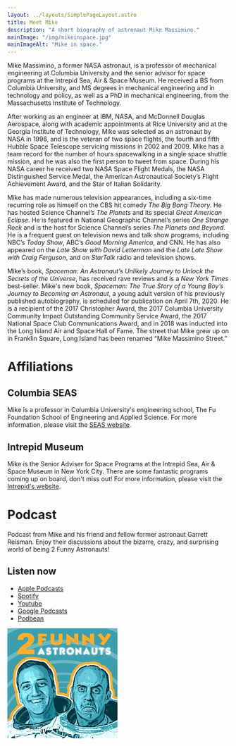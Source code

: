 ```yaml
---
layout: ../layouts/SimplePageLayout.astro
title: Meet Mike
description: "A short biography of astronaut Mike Massimino."
mainImage: "/img/mikeinspace.jpg"
mainImageAlt: "Mike in space."
---
```


Mike Massimino, a former NASA astronaut, is a professor of mechanical engineering at Columbia University and the senior advisor for space programs at the Intrepid Sea, Air & Space Museum. He received a BS from Columbia University, and MS degrees in mechanical engineering and in technology and policy, as well as a PhD in mechanical engineering, from the Massachusetts Institute of Technology.

After working as an engineer at IBM, NASA, and McDonnell Douglas Aerospace, along with academic appointments at Rice University and at the Georgia Institute of Technology, Mike was selected as an astronaut by NASA in 1996, and is the veteran of two space flights, the fourth and fifth Hubble Space Telescope servicing missions in 2002 and 2009. Mike has a team record for the number of hours spacewalking in a single space shuttle mission, and he was also the first person to tweet from space. During his NASA career he received two NASA Space Flight Medals, the NASA Distinguished Service Medal, the American Astronautical Society’s Flight Achievement Award, and the Star of Italian Solidarity.

Mike has made numerous television appearances, including a six-time recurring role as himself on the CBS hit comedy _The Big Bang Theory_. He has hosted Science Channel’s _The Planets_ and its special _Great American Eclipse_. He is featured in National Geographic Channel’s series _One Strange Rock_ and is the host for Science Channel’s series _The Planets and Beyond_. He is a frequent guest on television news and talk show programs, including NBC’s _Today Show_, ABC’s _Good Morning America_, and CNN. He has also appeared on the _Late Show with David Letterman_ and the _Late Late Show with Craig Ferguson_, and on _StarTalk_ radio and television shows.

Mike’s book, _Spaceman: An Astronaut’s Unlikely Journey to Unlock the Secrets of the Universe_, has received rave reviews and is a _New York Times_ best-seller. Mike's new book, _Spaceman: The True Story of a Young Boy’s Journey to Becoming an Astronaut_, a young adult version of his previously published autobiography, is scheduled for publication on April 7th, 2020. He is a recipient of the 2017 Christopher Award, the 2017 Columbia University Community Impact Outstanding Community Service Award, the 2017 National Space Club Communications Award, and in 2018 was inducted into the Long Island Air and Space Hall of Fame. The street that Mike grew up on in Franklin Square, Long Island has been renamed “Mike Massimino Street.”

# Affiliations

## Columbia SEAS

Mike is a professor in Columbia University's engineering school, The Fu Foundation School of Engineering and Applied Science. For more information, please visit the [SEAS website](https://engineering.columbia.edu/).

## Intrepid Museum

Mike is the Senior Adviser for Space Programs at the Intrepid Sea, Air & Space Museum in New York City. There are some fantastic programs coming up on board, don't miss out! For more information, please visit the [Intrepid's website](https://www.intrepidmuseum.org/).

# Podcast

Podcast from Mike and his friend and fellow former astronaut Garrett Reisman. Enjoy their discussions about the bizarre, crazy, and surprising world of being 2 Funny Astronauts!

## Listen now

- [Apple Podcasts](https://podcasts.apple.com/us/podcast/2-funny-astronauts/id1565032832?uo=4&ls=1&at=11lEW&ct=sczdx8)
- [Spotify](https://open.spotify.com/show/5WTiPHCLmm58LRBVX6bQjd)
- [Youtube](https://www.youtube.com/channel/UCb6VG031XF9lZAg1tGq548A)
- [Google Podcasts](https://podcasts.google.com/feed/aHR0cHM6Ly8yZnVubnlhc3Ryb25hdXRzLmNvbS9mZWVkLnhtbA)
- [Podbean](https://2funnyastronauts.com/)

![ee](../assets/2_funny_astronauts_podcast_logo.jpg)
